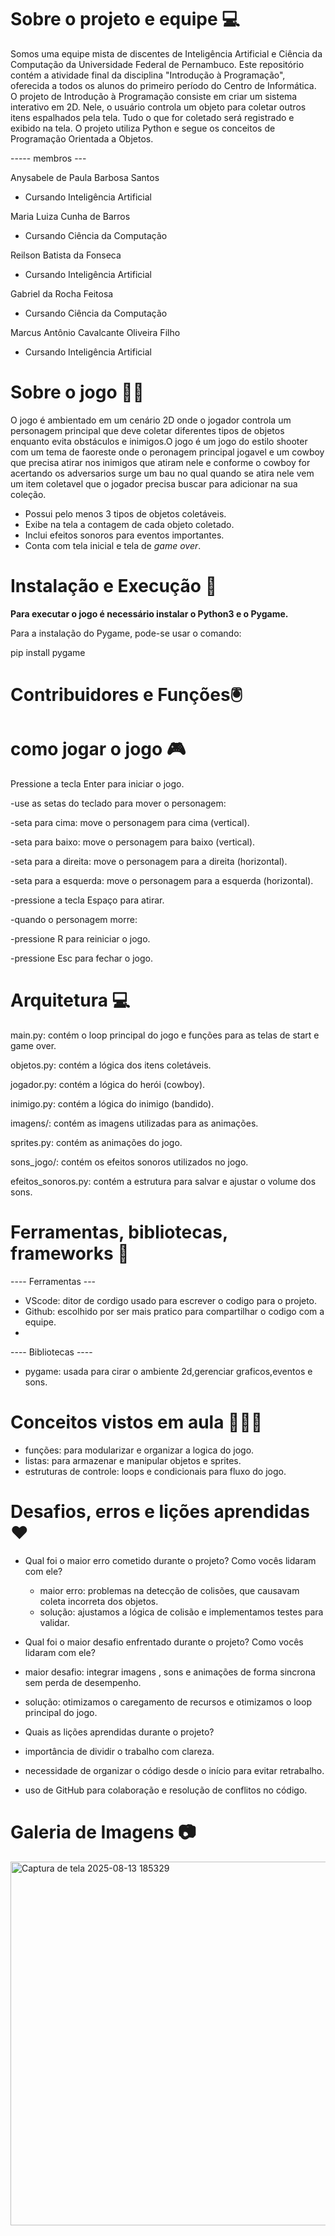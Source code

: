 

# Sobre o projeto e equipe 💻

Somos uma equipe mista de discentes de Inteligência Artificial e Ciência da Computação da Universidade Federal de Pernambuco. Este repositório contém a atividade final da disciplina "Introdução à Programação", oferecida a todos os alunos do primeiro período do Centro de Informática.
O projeto de Introdução à Programação consiste em criar um sistema interativo em 2D. Nele, o usuário controla um objeto para coletar outros itens espalhados pela tela. Tudo o que for coletado será registrado e exibido na tela. O projeto utiliza Python e segue os conceitos de Programação Orientada a Objetos.

----- membros ---

Anysabele de Paula Barbosa Santos
- Cursando Inteligência Artificial

Maria Luiza Cunha de Barros
- Cursando Ciência da Computação

Reilson Batista da Fonseca
- Cursando Inteligência Artificial

Gabriel da Rocha Feitosa
- Cursando Ciência da Computação

Marcus Antônio Cavalcante Oliveira Filho
- Cursando Inteligência Artificial

# Sobre o jogo 🤠🐎

O jogo é ambientado em um cenário 2D onde o jogador controla um personagem principal que deve coletar diferentes tipos de objetos enquanto evita obstáculos e inimigos.O jogo é um jogo do estilo shooter com um tema de faoreste onde o peronagem principal jogavel e um cowboy que precisa atirar nos inimigos que atiram nele e conforme o cowboy for acertando os adversarios surge um bau no qual quando se atira nele vem um item coletavel que o jogador precisa buscar para adicionar na sua coleção. 

- Possui pelo menos 3 tipos de objetos coletáveis.  
- Exibe na tela a contagem de cada objeto coletado.  
- Inclui efeitos sonoros para eventos importantes.  
- Conta com tela inicial e tela de *game over*.  

# Instalação e Execução 📌

**Para executar o jogo é necessário instalar o Python3 e o Pygame.**

Para a instalação do Pygame, pode-se usar o comando:

pip install pygame

# Contribuidores e Funções🖲️



# como jogar o jogo 🎮
Pressione a tecla Enter para iniciar o jogo.

-use as setas do teclado para mover o personagem:

-seta para cima: move o personagem para cima (vertical).

-seta para baixo: move o personagem para baixo (vertical).

-seta para a direita: move o personagem para a direita (horizontal).

-seta para a esquerda: move o personagem para a esquerda (horizontal).

-pressione a tecla Espaço para atirar.

-quando o personagem morre:

-pressione R para reiniciar o jogo.

-pressione Esc para fechar o jogo.

# Arquitetura 💻

main.py: contém o loop principal do jogo e funções para as telas de start e game over.

objetos.py: contém a lógica dos itens coletáveis.

jogador.py: contém a lógica do herói (cowboy).

inimigo.py: contém a lógica do inimigo (bandido).

imagens/: contém as imagens utilizadas para as animações.

sprites.py: contém as animações do jogo.

sons_jogo/: contém os efeitos sonoros utilizados no jogo.

efeitos_sonoros.py: contém a estrutura para salvar e ajustar o volume dos sons.

# Ferramentas, bibliotecas, frameworks 🧲
---- Ferramentas ---
- VScode: ditor de cordigo usado para escrever o codigo para o projeto.
- Github: escolhido por ser mais pratico para compartilhar o codigo com a equipe.
- 

---- Bibliotecas ----
- pygame: usada para cirar o ambiente 2d,gerenciar graficos,eventos e sons.

# Conceitos vistos em aula 👨🏻‍💻

- funções: para modularizar e organizar a logica do jogo.
- listas: para armazenar e manipular objetos e sprites.
- estruturas de controle: loops e condicionais para fluxo do jogo.

# Desafios, erros e lições aprendidas ♥️

- Qual foi o maior erro cometido durante o projeto? Como vocês lidaram com ele?
  - maior erro: problemas na detecção de colisões, que causavam coleta incorreta dos objetos.
  - solução: ajustamos a lógica de colisão e implementamos testes para validar.

- Qual foi o maior desafio enfrentado durante o projeto? Como vocês lidaram com ele?
- maior desafio: integrar imagens , sons e animações de forma sincrona sem perda de desempenho.
- solução: otimizamos o caregamento de recursos e otimizamos o loop principal do jogo.
  

- Quais as lições aprendidas durante o projeto?
- importância de dividir o trabalho com clareza.  
- necessidade de organizar o código desde o início para evitar retrabalho.  
 - uso de GitHub para colaboração e resolução de conflitos no código.


# Galeria de Imagens 📷

<img width="780" height="582" alt="Captura de tela 2025-08-13 185329" src="https://github.com/user-attachments/assets/20aaf4c0-1dae-4770-824a-cf27b9ee7107" />


